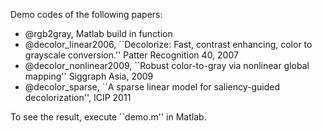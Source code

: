 Demo codes of the following papers:

* @rgb2gray, Matlab build in function
* @decolor_linear2006, ``Decolorize: Fast, contrast enhancing, color to grayscale conversion.'' Patter Recognition 40, 2007
* @decolor_nonlinear2009, ``Robust color-to-gray via nonlinear global mapping'' Siggraph Asia, 2009
* @decolor_sparse, ``A sparse linear model for saliency-guided decolorization'', ICIP 2011

To see the result, execute ``demo.m'' in Matlab.
